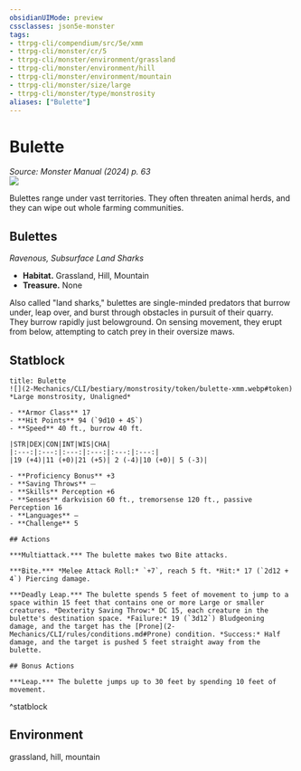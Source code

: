 ```yaml
---
obsidianUIMode: preview
cssclasses: json5e-monster
tags:
- ttrpg-cli/compendium/src/5e/xmm
- ttrpg-cli/monster/cr/5
- ttrpg-cli/monster/environment/grassland
- ttrpg-cli/monster/environment/hill
- ttrpg-cli/monster/environment/mountain
- ttrpg-cli/monster/size/large
- ttrpg-cli/monster/type/monstrosity
aliases: ["Bulette"]
---
```

# Bulette
*Source: Monster Manual (2024) p. 63*  
![](2-Mechanics/CLI/bestiary/monstrosity/img/bulettes.webp#right)

Bulettes range under vast territories. They often threaten animal herds, and they can wipe out whole farming communities.

## Bulettes

*Ravenous, Subsurface Land Sharks*

- **Habitat.** Grassland, Hill, Mountain  
- **Treasure.** None  

Also called "land sharks," bulettes are single-minded predators that burrow under, leap over, and burst through obstacles in pursuit of their quarry. They burrow rapidly just belowground. On sensing movement, they erupt from below, attempting to catch prey in their oversize maws.

## Statblock

```ad-statblock
title: Bulette
![](2-Mechanics/CLI/bestiary/monstrosity/token/bulette-xmm.webp#token)
*Large monstrosity, Unaligned*

- **Armor Class** 17 
- **Hit Points** 94 (`9d10 + 45`) 
- **Speed** 40 ft., burrow 40 ft.

|STR|DEX|CON|INT|WIS|CHA|
|:---:|:---:|:---:|:---:|:---:|:---:|
|19 (+4)|11 (+0)|21 (+5)| 2 (-4)|10 (+0)| 5 (-3)|

- **Proficiency Bonus** +3
- **Saving Throws** ⏤
- **Skills** Perception +6
- **Senses** darkvision 60 ft., tremorsense 120 ft., passive Perception 16
- **Languages** —
- **Challenge** 5

## Actions

***Multiattack.*** The bulette makes two Bite attacks.

***Bite.*** *Melee Attack Roll:* `+7`, reach 5 ft. *Hit:* 17 (`2d12 + 4`) Piercing damage.

***Deadly Leap.*** The bulette spends 5 feet of movement to jump to a space within 15 feet that contains one or more Large or smaller creatures. *Dexterity Saving Throw:* DC 15, each creature in the bulette's destination space. *Failure:* 19 (`3d12`) Bludgeoning damage, and the target has the [Prone](2-Mechanics/CLI/rules/conditions.md#Prone) condition. *Success:* Half damage, and the target is pushed 5 feet straight away from the bulette.

## Bonus Actions

***Leap.*** The bulette jumps up to 30 feet by spending 10 feet of movement.
```
^statblock

## Environment

grassland, hill, mountain